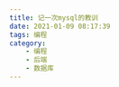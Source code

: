 ```yaml
---
title: 记一次mysql的教训
date: 2021-01-09 08:17:39
tags: 编程
category:
    - 编程
    - 后端
    - 数据库
---
```


## 










































